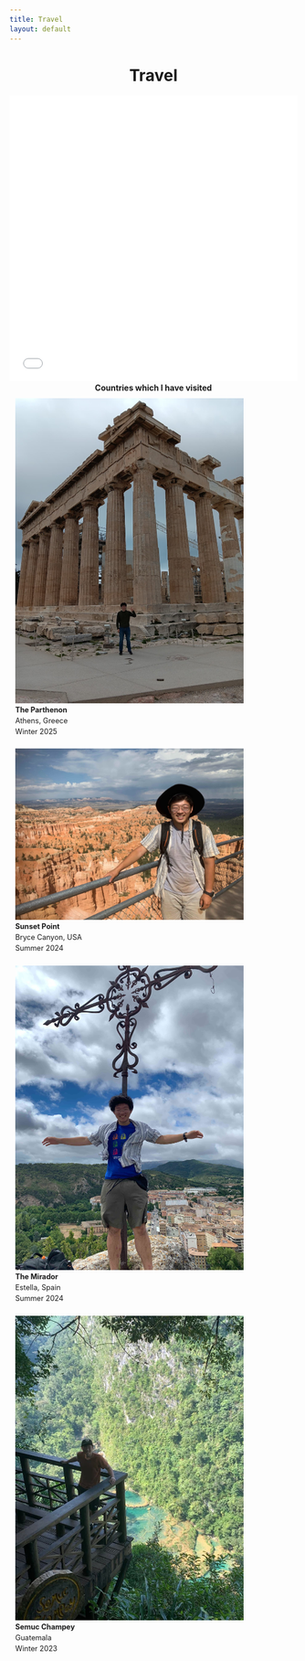 ```yaml
---
title: Travel
layout: default
---
```

<div style="text-align: center;">
  <h1>Travel</h1>
</div>


<!-- Highlighted Countries Map -->
<div style="text-align: center;">
  <iframe src="highlighted_countries_map.html" width="100%" height="500px" style="max-width: 800px; border: none;"></iframe>
</div>


<div style="text-align: center;">
  <strong>Countries which I have visited</strong>
</div>


<div style="display: flex; flex-wrap: wrap; justify-content: center;">  <div style="flex: 1 0 300px; margin: 10px;">
    <img src="me-at-parthenon.jpg" style="width: 100%; max-width: 400px; height: auto;" alt="The Parthenon in Athens, Greece" />
    <div style="line-height: 1.5; font-size: 0.9em;">
      <strong>The Parthenon</strong><br>
      Athens, Greece<br>
      Winter 2025
    </div>
  </div>

  <div style="flex: 1 0 300px; margin: 10px;">
    <img src="me-in-bryce-canyon.jpg" style="width: 100%; max-width: 400px; height: auto;" alt="Sunset Point at Bryce Canyon" />
    <div style="line-height: 1.5; font-size: 0.9em;">
      <strong>Sunset Point</strong><br>
      Bryce Canyon, USA<br>
      Summer 2024
    </div>
  </div>

  <div style="flex: 1 0 300px; margin: 10px;">
    <img src="me-in-spain.jpg" style="width: 100%; max-width: 400px; height: auto;" alt="The Mirador in Estella, Spain" />
    <div style="line-height: 1.5; font-size: 0.9em;">
      <strong>The Mirador</strong><br>
      Estella, Spain<br>
      Summer 2024
    </div>
  </div>

  <div style="flex: 1 0 300px; margin: 10px;">
    <img src="semuc-champey.jpg" style="width: 100%; max-width: 400px; height: auto;" alt="Semuc Champey, Guatemala" />
    <div style="line-height: 1.5; font-size: 0.9em;">
      <strong>Semuc Champey</strong><br>
      Guatemala<br>
      Winter 2023
    </div>
  </div>
</div>



